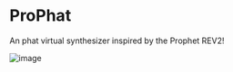# Pro**Phat**

An phat virtual synthesizer inspired by the Prophet REV2!

![image](https://github.com/vberthiaume/ProPhat/assets/3721265/f8e271cb-4ca8-4178-a344-b2199e8e2183)
